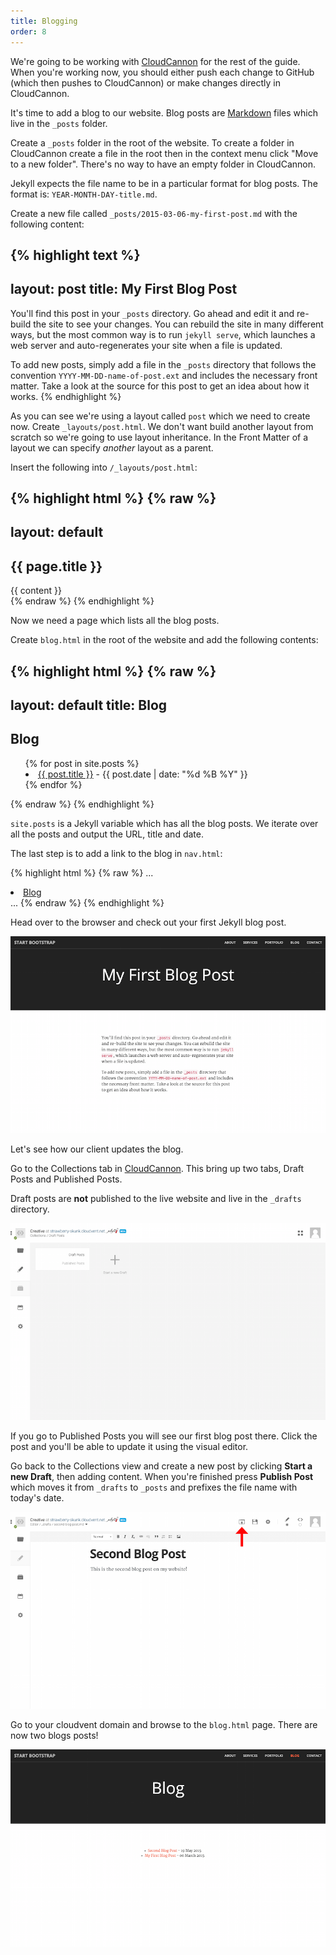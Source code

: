 ```yaml
---
title: Blogging
order: 8
---
```


We're going to be working with [CloudCannon](http://cloudcannon.com) for the rest of the guide. When you're working now, you should either push each change to GitHub (which then pushes to CloudCannon) or make changes directly in CloudCannon.

It's time to add a blog to our website. Blog posts are [Markdown](https://help.github.com/articles/markdown-basics/) files which live in the `_posts` folder.

Create a `_posts` folder in the root of the website. To create a folder in CloudCannon create a file in the root then in the context menu click "Move to a new folder". There's no way to have an empty folder in CloudCannon.

Jekyll expects the file name to be in a particular format for blog posts. The format is: `YEAR-MONTH-DAY-title.md`.

Create a new file called `_posts/2015-03-06-my-first-post.md` with the following content:

{% highlight text %}
---
layout: post
title: My First Blog Post
---
You'll find this post in your `_posts` directory. Go ahead and edit it and re-build
the site to see your changes. You can rebuild the site in many different ways, but
the most common way is to run `jekyll serve`, which launches a web server and
auto-regenerates your site when a file is updated.

To add new posts, simply add a file in the `_posts` directory that follows the
convention `YYYY-MM-DD-name-of-post.ext` and includes the necessary front matter.
Take a look at the source for this post to get an idea about how it works.
{% endhighlight %}


As you can see we're using a layout called `post` which we need to create now. Create `_layouts/post.html`. We don't want build another layout from scratch so we're going to use layout inheritance. In the Front Matter of a layout we can specify _another_ layout as a parent.

Insert the following into `/_layouts/post.html`:

{% highlight html %}
{% raw %}
---
layout: default
---
<section class="bg-dark">
  <div class="text-center">
    <h1>{{ page.title }}</h1>
  </div>
</section>

<section id="contact">
  <div class="container">
    <div class="col-md-6 col-md-offset-3">
      {{ content }}
    </div>
  </div>
</section>
{% endraw %}
{% endhighlight %}

Now we need a page which lists all the blog posts.

Create `blog.html` in the root of the website and add the following contents:

{% highlight html %}
{% raw %}
---
layout: default
title: Blog
---
<section class="bg-dark">
  <div class="text-center">
    <h1>Blog</h1>
  </div>
</section>

<section>
  <div class="container">
    <div class="row">
      <div class="text-center">
        <ul style="list-style-position: inside">
           {% for post in site.posts %}
             <li>
               <a href="{{ post.url }}">{{ post.title }}</a>
               - {{ post.date | date: "%d %B %Y" }}
             </li>
           {% endfor %}
        </ul>
      </div>
    </div>
  </div>
</section>
{% endraw %}
{% endhighlight %}

`site.posts` is a Jekyll variable which has all the blog posts. We iterate over all the posts and output the URL, title and date.

The last step is to add a link to the blog in `nav.html`:

{% highlight html %}
{% raw %}
...
<li {% if page.url == "/blog.html" %} class="active" {% endif %}>
  <a href="/blog.html">Blog</a>
</li>
...
{% endraw %}
{% endhighlight %}

Head over to the browser and check out your first Jekyll blog post.

![Blog](/img/guide/blog/blog.png)

Let's see how our client updates the blog.

Go to the Collections tab in [CloudCannon](http://cloudcannon.com). This bring up two tabs, Draft Posts and Published Posts.

Draft posts are **not** published to the live website and live in the `_drafts` directory.

![Collections](/img/guide/blog/collections.png)

If you go to Published Posts you will see our first blog post there. Click the post and you'll be able to update it using the visual editor.

Go back to the Collections view and create a new post by clicking **Start a new Draft**, then adding content. When you're finished press **Publish Post** which moves it from `_drafts` to `_posts` and prefixes the file name with today's date.

![New Post](/img/guide/blog/new_post.png)

Go to your cloudvent domain and browse to the `blog.html` page. There are now two blogs posts!

![Blog Index](/img/guide/blog/blog_index.png)
